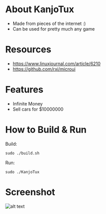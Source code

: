 # About KanjoTux
- Made from pieces of the internet :)
- Can be used for pretty much any game

# Resources
- https://www.linuxjournal.com/article/6210
- https://github.com/rxi/microui

# Features
- Infinite Money
- Sell cars for $10000000

# How to Build & Run

Build:

    sudo ./build.sh
    
Run:

    sudo ./KanjoTux
    
# Screenshot    
![alt text](https://cdn.discordapp.com/attachments/998409424261619742/1012560011144200232/unknown.png)
    

